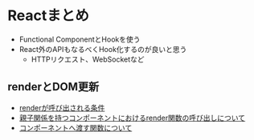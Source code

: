 # Reactまとめ

- Functional ComponentとHookを使う
- React外のAPIもなるべくHook化するのが良いと思う
    - HTTPリクエスト、WebSocketなど

## renderとDOM更新

- [renderが呼び出される条件](render.md)
- [親子関係を持つコンポーネントにおけるrender関数の呼び出しについて](memoize-component.md)
- [コンポーネントへ渡す関数について](memoize-function.md)

